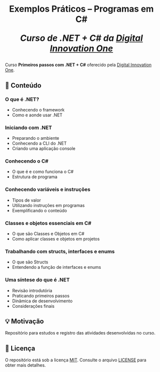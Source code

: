 <h1 align="center">
    <strong>Exemplos Práticos – Programas em C#</strong>
    <p>
        <i>Curso de .NET + C# da <a target="_blank" rel="noreferrer noopener" href="https://digitalinnovation.one/">Digital Innovation One</a></i>
    </p>
</h1>

Curso **Primeiros passos com .NET + C#** oferecido pela [Digital Innovation One][dio].

## 📑 Conteúdo

<!-- | MÓDULO                                      | Submódulos                                                                         |
|---------------------------------------------|------------------------------------------------------------------------------------|
| O que é .NET                                | Conhecendo o framework<br>Como e aonde usar .NET                                   |
| Iniciando com .NET                          | Preparando o ambiente<br>Conhecendo a CLI do .NET<br>Criando uma aplicação console |
| Conhecendo o C#                             | O que é e como funciona o C#<br>O que é e como funciona o C#                       |
| Conhecendo variáveis e instruções           | Tipos de valor<br>Utilizando instruções em programas<br>Exemplificando o conteúdo  |
| Classes e objetos essenciais em C#          | O que são Classes e Objetos em C#<br>Como aplicar classes e objetos em projetos    |
| Trabalhando com structs, interfaces e enums | O que são Structs<br>Entendendo a função de interfaces e enums                     |
| Uma síntese do que é .NET                   | Revisão introdutória<br>Praticando primeiros passos<br>Dinâmica de desenvolvimento<br>Considerações finais | -->

### O que é .NET?
- Conhecendo o framework
- Como e aonde usar .NET

### Iniciando com .NET
- Preparando o ambiente
- Conhecendo a CLI do .NET
- Criando uma aplicação console

### Conhecendo o C#
- O que é e como funciona o C#
- Estrutura de programa

### Conhecendo variáveis e instruções
- Tipos de valor
- Utilizando instruções em programas
- Exemplificando o conteúdo

### Classes e objetos essenciais em C#
- O que são Classes e Objetos em C#
- Como aplicar classes e objetos em projetos

### Trabalhando com structs, interfaces e enums
- O que são Structs
- Entendendo a função de interfaces e enums

### Uma síntese do que é .NET
- Revisão introdutória
- Praticando primeiros passos
- Dinâmica de desenvolvimento
- Considerações finais

## 💡 Motivação

Repositório para estudos e registro das atividades desenvolvidas no curso.

## 📃 Licença

O repositório está sob a licença [MIT][mit]. Consulte o arquivo [LICENSE](https://github.com/bryan-lima/maratona-discover-rocketseat/blob/master/LICENSE) para obter mais detalhes.

[mit]: https://opensource.org/licenses/MIT
[dio]: https://digitalinnovation.one/